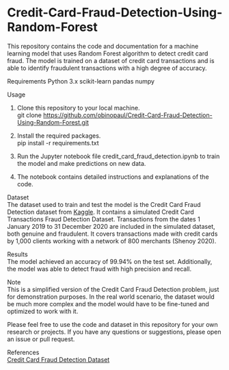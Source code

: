 # Credit-Card-Fraud-Detection-Using-Random-Forest

This repository contains the code and documentation for a machine learning model that uses Random Forest algorithm to detect credit card fraud. The model is trained on a dataset of credit card transactions and is able to identify fraudulent transactions with a high degree of accuracy.

Requirements
Python 3.x
scikit-learn
pandas
numpy

Usage
1. Clone this repository to your local machine.                 
git clone https://github.com/obinopaul/Credit-Card-Fraud-Detection-Using-Random-Forest.git 

2. Install the required packages.                                                   
pip install -r requirements.txt

3. Run the Jupyter notebook file credit_card_fraud_detection.ipynb to train the model and make predictions on new data.                                 
4. The notebook contains detailed instructions and explanations of the code.                                    

Dataset                                                               
The dataset used to train and test the model is the Credit Card Fraud Detection dataset from [Kaggle](https://www.kaggle.com/datasets/kartik2112/fraud-detection?datasetId=817870&sortBy=voteCount). It contains a simulated Credit Card Transactions Fraud Detection Dataset. Transactions from the dates 1 January 2019 to 31 December 2020 are included in the simulated dataset, both genuine and fraudulent. It covers transactions made with credit cards by 1,000 clients working with a network of 800 merchants (Shenoy 2020). 

Results                                             
The model achieved an accuracy of 99.94% on the test set. Additionally, the model was able to detect fraud with high precision and recall.

Note                                                    
This is a simplified version of the Credit Card Fraud Detection problem, just for demonstration purposes. In the real world scenario, the dataset would be much more complex and the model would have to be fine-tuned and optimized to work with it.

Please feel free to use the code and dataset in this repository for your own research or projects. If you have any questions or suggestions, please open an issue or pull request.

References                                                                      
[Credit Card Fraud Detection Dataset](https://www.kaggle.com/datasets/kartik2112/fraud-detection?datasetId=817870&sortBy=voteCount)

